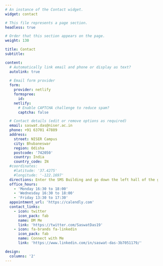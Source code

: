 ```yaml
---
# An instance of the Contact widget.
widget: contact

# This file represents a page section.
headless: true

# Order that this section appears on the page.
weight: 130

title: Contact
subtitle:

content:
  # Automatically link email and phone or display as text?
  autolink: true
  
  # Email form provider
  form:
    provider: netlify
    formspree:
      id:
    netlify:
      # Enable CAPTCHA challenge to reduce spam?
      captcha: false

  # Contact details (edit or remove options as required)
  email: saswat.das@niser.ac.in
  phone: +91 63701 47889
  address:
    street: NISER Campus
    city: Bhubaneswar
    region: Odisha
    postcode: '742050'
    country: India
    country_code: IN
  #coordinates:
    #latitude: '37.4275'
    #longitude: '-122.1697'
  directions: Enter the SMS Building and go down the left hall of the ground floor
  office_hours:
    - 'Monday 16:30 to 18:00'
    - 'Wednesday 16:30 to 18:00'
    - 'Friday 13:30 to 17:30'
  appointment_url: 'https://calendly.com'
  contact_links:
    - icon: twitter
      icon_pack: fab
      name: DM Me
      link: 'https://twitter.com/SaswatDas19'
    - icon: fa-brands fa-linkedin
      icon_pack: fab
      name: Connect with Me
      link: 'https://www.linkedin.com/in/saswat-das-3b7051179/'

design:
  columns: '2'
---
```

